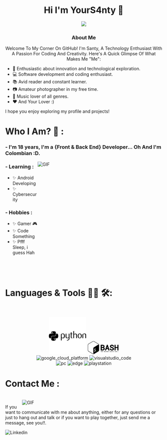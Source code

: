 <h1 align="center">
 Hi I'm YourS4nty 👋
</h1>
 
<p align="center">
<img src="https://media4.giphy.com/media/qLFKvOpoS1N7ts7xO8/giphy.gif">
</p>

<!-- About Me -->
<h3 align="center">About Me</h3>
<p align="center">
 Welcome To My Corner On GitHub! I'm Santy, A Technology Enthusiast With A Passion For Coding And Creativity. Here's A Quick Glimpse Of What Makes Me "Me":

  - 🚀 Enthusiastic about innovation and technological exploration.
  - 💻 Software development and coding enthusiast.
  - 📚 Avid reader and constant learner.
  - 📷 Amateur photographer in my free time.
  - 🎵 Music lover of all genres.
  - ❤️ And Your Lover :)

  I hope you enjoy exploring my profile and projects!
</p>


# Who I Am? 💬 :

### - I'm 18 years, I'm a {Front & Back End} Developer... Oh And I'm Colombian :D.

<img height="300px" width="400" alt="GIF" align="right" src="https://c.tenor.com/-OiahIYVp_AAAAAC/player.gif">

### - Learning :
- ✨ Android Developing 
- ✨  Cybersecurity 

### - Hobbies : 
- ✨ Gamer 🎮
- ✨ Code Something
- ✨ Pfff Sleep, i guess Hah


<div align="center" style="margin-top: 20%;"></div>


# Languages & Tools 👨‍💻 🛠:
</br>

<p align="center">

<!-- For more icons please follow  https://github.com/MikeCodesDotNET/ColoredBadges -->
<img src="https://github.com/Xx-Ashutosh-xX/Xx-Ashutosh-xX/blob/master/assets/icons/python.png" alt="python" width="120" hight="50">
<img src="https://github.com/Xx-Ashutosh-xX/Xx-Ashutosh-xX/blob/master/assets/icons/bash.png" alt="bash" width="100" hight="50">
</br>
<img src="https://github.com/Xx-Ashutosh-xX/Xx-Ashutosh-xX/blob/master/assets/icons/google_cloud_platform.png" alt="google_cloud_platform" width="270" hight="50">
<img src="https://github.com/Xx-Ashutosh-xX/Xx-Ashutosh-xX/blob/master/assets/icons/visualstudio_code.png" alt="visualstudio_code" width="240" hight="50">
</br>
<img src="https://github.com/Xx-Ashutosh-xX/Xx-Ashutosh-xX/blob/master/assets/icons/pc.png" alt="pc" width="100" hight="50">
<img src="https://github.com/Xx-Ashutosh-xX/Xx-Ashutosh-xX/blob/master/assets/icons/edge.png" alt="edge" width="100" hight="50">
<img src="https://github.com/Xx-Ashutosh-xX/Xx-Ashutosh-xX/blob/master/assets/icons/playstation@3x.png" alt="playstation" width="150" hight="50">
</p>



# Contact Me :

<p>
 </br>


<img hight="320" width="450" align="right" alt="GIF" src="https://i.pinimg.com/originals/e4/26/70/e426702edf874b181aced1e2fa5c6cde.gif">


If you want to communicate with me about anything, either for any questions or just to hang out and talk or if you want to play together, just send me a message, see you!!.

<a href="https://www.instagram.com/MrS4nty/">
  <img align="left" alt="Linkedin" width="150" hight="100" src="https://github.com/MikeCodesDotNET/ColoredBadges/blob/master/png/social/instagram.png" />
</a>
</p>
